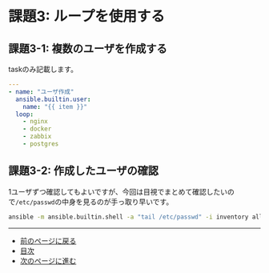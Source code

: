 # 課題3: ループを使用する

## 課題3-1: 複数のユーザを作成する

taskのみ記載します。

```yaml
---
- name: "ユーザ作成"
  ansible.builtin.user:
    name: "{{ item }}"
  loop:
    - nginx
    - docker
    - zabbix
    - postgres
```

## 課題3-2: 作成したユーザの確認

1ユーザずつ確認してもよいですが、今回は目視でまとめて確認したいので`/etc/passwd`の中身を見るのが手っ取り早いです。

```bash
ansible -m ansible.builtin.shell -a "tail /etc/passwd" -i inventory all
```

---

- [前のページに戻る](step4.md)
- [目次](README.md)
- [次のページに進む](step5.md)

